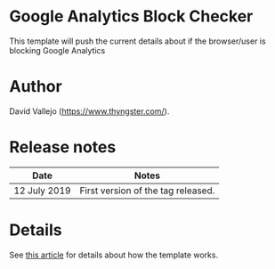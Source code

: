 # Google Analytics Block Checker
This template will push the current details about if the browser/user is blocking Google Analytics

# Author
David Vallejo (https://www.thyngster.com/).

# Release notes
| Date | Notes |
|------|-------|
| 12 July 2019  | First version of the tag released. |


# Details
See [this article](https://www.thyngster.com/detecting-if-google-analytics-is-being-blocked-using-a-google-tag-manager-custom-template-tag) for details about how the template works. 